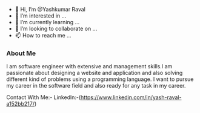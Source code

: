 - 👋 Hi, I’m @Yashkumar Raval
- 👀 I’m interested in ...
- 🌱 I’m currently learning ...
- 💞️ I’m looking to collaborate on ...
- 📫 How to reach me ...

### About Me
I am software engineer with extensive and management skills.I am passionate about designing a website and application and also solving different kind of problems using a programming language. 
I want to pursue my career in the software field and also ready for any task in my career.

Contact With Me:-
Linkedln:-(https://www.linkedin.com/in/yash-raval-a152bb217/)
